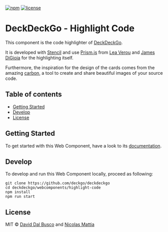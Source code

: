 [![npm][npm-badge]][npm-badge-url]
[![license][npm-license]][npm-license-url]

[npm-badge]: https://img.shields.io/npm/v/@deckdeckgo/highlight-code
[npm-badge-url]: https://www.npmjs.com/package/@deckdeckgo/highlight-code
[npm-license]: https://img.shields.io/npm/l/@deckdeckgo/highlight-code
[npm-license-url]: https://github.com/deckgo/deckdeckgo/blob/master/webcomponents/highlight-code/LICENSE

# DeckDeckGo - Highlight Code

This component is the code highlighter of [DeckDeckGo].

It is developed with [Stencil](https://stenciljs.com) and use [Prism.js](https://prismjs.com) from [Lea Verou](http://lea.verou.me) and [James DiGioia](https://twitter.com/jamesdigioia) for the highlighting itself.

Furthermore, the inspiration for the design of the cards comes from the amazing [carbon](https://carbon.now.sh), a tool to create and share beautiful images of your source code.

## Table of contents

- [Getting Started](#getting-started)
- [Develop](#develop)
- [License](#license)

## Getting Started

To get started with this Web Component, have a look to its [documentation](https://docs.deckdeckgo.com/?path=/story/components-highlight-code--highlight-code).

## Develop

To develop and run this Web Component locally, proceed as following:

```
git clone https://github.com/deckgo/deckdeckgo
cd deckdeckgo/webcomponents/highlight-code
npm install
npm run start
```

## License

MIT © [David Dal Busco](mailto:david.dalbusco@outlook.com) and [Nicolas Mattia](mailto:nicolas@nmattia.com)

[deckdeckgo]: https://deckdeckgo.com
